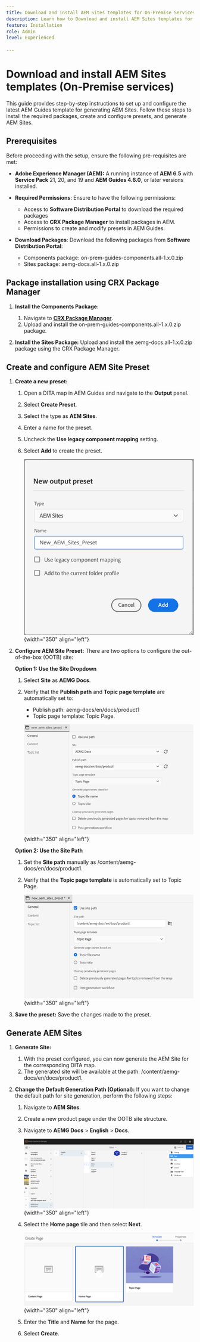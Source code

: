 ```yaml
---
title: Download and install AEM Sites templates for On-Premise Services
description: Learn how to Download and install AEM Sites templates for on Prem Services
feature: Installation
role: Admin
level: Experienced

---
```

# Download and install AEM Sites templates (On-Premise services)

This guide provides step-by-step instructions to set up and configure the latest AEM Guides template for generating AEM Sites. Follow these steps to install the required packages, create and configure presets, and generate AEM Sites.

## Prerequisites

Before proceeding with the setup, ensure the following pre-requisites are met:

- **Adobe Experience Manager (AEM):** A running instance of **AEM 6.5** with **Service Pack** 21, 20, and 19 and **AEM Guides 4.6.0**, or later versions installed.

- **Required Permissions**: Ensure to have the following permissions:

    - Access to  **Software Distribution Portal** to download the required packages
    - Access to **CRX Package Manager** to install packages in AEM.
    - Permissions to create and modify presets in AEM Guides.

- **Download Packages**: Download the following packages from **Software Distribution Portal**:

    - Components package: on-prem-guides-components.all-1.x.0.zip
    - Sites package: aemg-docs.all-1.x.0.zip    

## Package installation using CRX Package Manager
  
1. **Install the Components Package:**  
    1. Navigate to [**CRX Package Manager**](http://<your-aem-instance>/crx/packmgr).
    2. Upload and install the on-prem-guides-components.all-1.x.0.zip package.
    
2. **Install the Sites Package:** Upload and install the aemg-docs.all-1.x.0.zip package using the CRX Package Manager.
   

## Create and configure AEM Site Preset

1. **Create a new preset:**
    1. Open a DITA map in AEM Guides and navigate to the **Output** panel.
    2. Select **Create Preset**.
    3. Select the type as **AEM Sites**.
    4. Enter a name for the preset.
    5. Uncheck the **Use legacy component mapping** setting.
    6. Select **Add** to create the preset.

        ![New output preset dialog](/help/product-guide/knowledge-base/kb-articles/assets/publishing/new-output-preset.png){width="350" align="left"}

    
2. **Configure AEM Site Preset:** There are two options to configure the out-of-the-box (OOTB) site:

    **Option 1: Use the Site Dropdown**

    1. Select **Site** as **AEMG Docs**.
    2. Verify that the **Publish path** and **Topic page template** are automatically set to:    
        - Publish path: aemg-docs/en/docs/product1 
        - Topic page template: Topic Page.

        ![Use Site Dropdown](/help/product-guide/knowledge-base/kb-articles/assets/publishing/use-site-dropdown.png){width="350" align="left"}

    **Option 2: Use the Site Path**

    1. Set the **Site path** manually as /content/aemg-docs/en/docs/product1.
    2. Verify that the **Topic page template** is automatically set to Topic Page.

        ![Use Site Path](/help/product-guide/knowledge-base/kb-articles/assets/publishing/use-site-path.png){width="350" align="left"}

3. **Save the preset:** Save the changes made to the preset.

## Generate AEM Sites

1. **Generate Site:**
    1. With the preset configured, you can now generate the AEM Site for the corresponding DITA map.
    2. The generated site will be available at the path: /content/aemg-docs/en/docs/product1.
2. **Change the Default Generation Path (Optional):** If you want to change the default path for site generation, perform the following steps:

    1. Navigate to **AEM Sites**.
    2. Create a new product page under the OOTB site structure.
    3. Navigate to **AEMG Docs** > **English** > **Docs**.

        ![Create page in AEM Site structure ](/help/product-guide/knowledge-base/kb-articles/assets/publishing/create-new-page.png){width="350" align="left"}

    4. Select the **Home page** tile and then select **Next**.

        ![Select home page tile](/help/product-guide/knowledge-base/kb-articles/assets/publishing/home-page-tile.png){width="350" align="left"}

    5. Enter the **Title** and **Name** for the page.
    6. Select **Create**.

